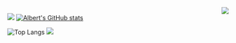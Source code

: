 
<img align="right" src="https://badges.toozhao.com/badges/01GNRY1J9487ES96G1JE2J8WXG/blue.svg" />

[![](https://activity-graph.herokuapp.com/graph?username=Qrebla&theme=dracula)](https://github.com/ashutosh00710/github-readme-activity-graph)
[![Albert's GitHub stats](https://github-readme-stats.vercel.app/api?username=Qrebla&show_icons=true&theme=radical)](https://github.com/anuraghazra/github-readme-stats)

![Top Langs](https://github-readme-stats.vercel.app/api/top-langs/?username=Qrebla&langs_count=2)
![](https://github-readme-stats.vercel.app/api/top-langs/?username=Qrebla&layout=compact&langs_count=2)
